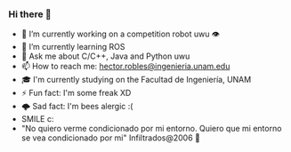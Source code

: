 ### Hi there 👋
- 🔭 I’m currently working on a competition robot uwu 👁️
- 🌱 I’m currently learning ROS
- 💬 Ask me about C/C++, Java and Python uwu
- 📫 How to reach me: hector.robles@ingenieria.unam.edu
- 🎓 I'm currently studying on the Facultad de Ingeniería, UNAM
- ⚡ Fun fact: I'm some freak XD
- 🌩 Sad fact: I'm bees alergic :(
- SMILE c:
- "No quiero verme condicionado por mi entorno. Quiero que mi entorno se vea condicionado por mi" Infiltrados@2006 🤯
<!--
**Hector290601/Hector290601** is a ✨ _special_ ✨ repository because its `README.md` (this file) appears on your GitHub profile.

Here are some ideas to get you started:

- 🔭 I’m currently working on ...
- 🌱 I’m currently learning ...
- 👯 I’m looking to collaborate on ...
- 🤔 I’m looking for help with ...
- 💬 Ask me about ...
- 📫 How to reach me: ...
- 😄 Pronouns: ...
- ⚡ Fun fact: ...
-->
